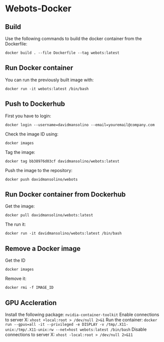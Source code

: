 # Webots-Docker

## Build

Use the following commands to build the docker container from the Dockerfile:

```
docker build . --file Dockerfile --tag webots:latest
```

## Run Docker container

You can run the previously built image with:
```
docker run -it webots:latest /bin/bash
```

## Push to Dockerhub

First you have to login:
```
docker login --username=davidmansolino --email=youremail@company.com
```

Check the image ID using:
```
docker images
```

Tag the image:
```
docker tag bb38976d03cf davidmansolino/webots:latest
```

Push the image to the repository:
```
docker push davidmansolino/webots
```

## Run Docker container from Dockerhub
Get the image:
```
docker pull davidmansolino/webots:latest
```

The run it:
```
docker run -it davidmansolino/webots:latest /bin/bash
```

## Remove a Docker image

Get the ID
```
docker images
```

Remove it:
```
docker rmi -f IMAGE_ID
```

## GPU Accleration

Install the following package: `nvidia-container-toolkit`
Enable connections to server X: `xhost +local:root > /dev/null 2>&1`
Run the container: `docker run --gpus=all -it --privileged -e DISPLAY -v /tmp/.X11-unix:/tmp/.X11-unix:rw --net=host webots:latest /bin/bash`
Disable connections to server X: `xhost -local:root > /dev/null 2>&11`
